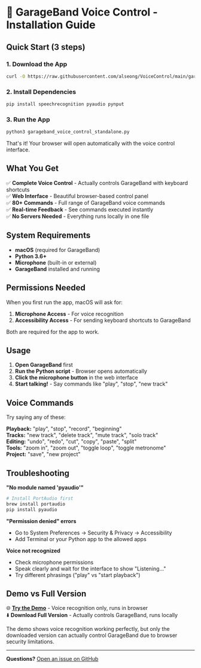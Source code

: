 # 🎵 GarageBand Voice Control - Installation Guide

## Quick Start (3 steps)

### 1. Download the App
```bash
curl -O https://raw.githubusercontent.com/alseong/VoiceControl/main/garageband_voice_control_standalone.py
```

### 2. Install Dependencies
```bash
pip install speechrecognition pyaudio pynput
```

### 3. Run the App
```bash
python3 garageband_voice_control_standalone.py
```

That's it! Your browser will open automatically with the voice control interface.

## What You Get

✅ **Complete Voice Control** - Actually controls GarageBand with keyboard shortcuts  
✅ **Web Interface** - Beautiful browser-based control panel  
✅ **80+ Commands** - Full range of GarageBand voice commands  
✅ **Real-time Feedback** - See commands executed instantly  
✅ **No Servers Needed** - Everything runs locally in one file  

## System Requirements

- **macOS** (required for GarageBand)
- **Python 3.6+**
- **Microphone** (built-in or external)
- **GarageBand** installed and running

## Permissions Needed

When you first run the app, macOS will ask for:

1. **Microphone Access** - For voice recognition
2. **Accessibility Access** - For sending keyboard shortcuts to GarageBand

Both are required for the app to work.

## Usage

1. **Open GarageBand** first
2. **Run the Python script** - Browser opens automatically
3. **Click the microphone button** in the web interface
4. **Start talking!** - Say commands like "play", "stop", "new track"

## Voice Commands

Try saying any of these:

**Playback:** "play", "stop", "record", "beginning"  
**Tracks:** "new track", "delete track", "mute track", "solo track"  
**Editing:** "undo", "redo", "cut", "copy", "paste", "split"  
**Tools:** "zoom in", "zoom out", "toggle loop", "toggle metronome"  
**Project:** "save", "new project"  

## Troubleshooting

**"No module named 'pyaudio'"**
```bash
# Install PortAudio first
brew install portaudio
pip install pyaudio
```

**"Permission denied" errors**
- Go to System Preferences → Security & Privacy → Accessibility
- Add Terminal or your Python app to the allowed apps

**Voice not recognized**
- Check microphone permissions
- Speak clearly and wait for the interface to show "Listening..."
- Try different phrasings ("play" vs "start playback")

## Demo vs Full Version

🌐 **[Try the Demo](https://voice-control-blush.vercel.app)** - Voice recognition only, runs in browser  
⬇️ **Download Full Version** - Actually controls GarageBand, runs locally  

The demo shows voice recognition working perfectly, but only the downloaded version can actually control GarageBand due to browser security limitations.

---

**Questions?** [Open an issue on GitHub](https://github.com/alseong/VoiceControl/issues) 